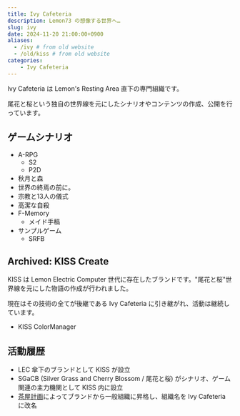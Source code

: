 ```yaml
---
title: Ivy Cafeteria
description: Lemon73 の想像する世界へ…
slug: ivy
date: 2024-11-20 21:00:00+0900
aliases:
  - /ivy # from old website
  - /old/kiss # from old website
categories:
    - Ivy Cafeteria
---
```


<!--
     _______          |
   -+       +- _      |Ivy
  /          /|#|\    | Cafeteria
  | /|/\_\_\* //  \_  |
 / /  >  <  \ \\   |  |
 |/|// \/ /// /-\  \  |Akizuki
  \/\______/| /| |  \ |-Komari
  \ \/\_/\//\/W /_/\/ |
    -------------
     |KISS Page|
    -------------
-->

<!--
          ____
     ____[_|__]__________
>===[__________________ |
           /  / '-^|  |\|
          /__/      \_|
     -----------------
      |Ivy Cafeteria|
     -----------------
-->

Ivy Cafeteria は Lemon's Resting Area 直下の専門組織です。

尾花と桜という独自の世界線を元にしたシナリオやコンテンツの作成、公開を行っています。

## ゲームシナリオ

- A-RPG
  - S2
  - P2D
- 秋月と森
- 世界の終焉の前に。
- 宗教と13人の儀式
- 高潔な自殺
- F-Memory
  - メイド手稿
- サンプルゲーム
  - SRFB

## Archived: KISS Create

KISS は Lemon Electric Computer 世代に存在したブランドです。"尾花と桜"世界線を元にした物語の作成が行われました。

現在はその技術の全てが後継である Ivy Cafeteria に引き継がれ、活動は継続しています。

- KISS ColorManager

## 活動履歴

- LEC 傘下のブランドとして KISS が設立
- SGaCB (Silver Grass and Cherry Blossom / 尾花と桜) がシナリオ、ゲーム関連の主力機関として KISS 内に設立
- [茶屋計画](https://lemon73-computing.github.io/blog/p/20240319-cafe-project/)によってブランドから一般組織に昇格し、組織名を Ivy Cafeteria に改名

